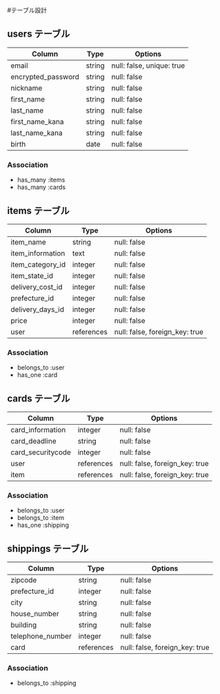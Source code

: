 #テーブル設計

## users テーブル

| Column             | Type       | Options                        |
| ------------------ | ---------- | ------------------------------ |
| email              | string     | null: false, unique: true      |
| encrypted_password | string     | null: false                    |
| nickname           | string     | null: false                    |
| first_name         | string     | null: false                    |
| last_name          | string     | null: false                    |
| first_name_kana    | string     | null: false                    |
| last_name_kana     | string     | null: false                    |
| birth              | date       | null: false                    |

### Association

- has_many :items
- has_many :cards



## items テーブル

| Column           | Type       | Options                        |
| ---------------- | ---------- | ------------------------------ |
| item_name        | string     | null: false                    |
| item_information | text       | null: false                    |
| item_category_id | integer    | null: false                    |
| item_state_id    | integer    | null: false                    |
| delivery_cost_id | integer    | null: false                    |
| prefecture_id    | integer    | null: false                    |
| delivery_days_id | integer    | null: false                    |
| price            | integer    | null: false                    |
| user             | references | null: false, foreign_key: true |

### Association

- belongs_to :user
- has_one :card



## cards テーブル

| Column            | Type       | Options                        |
| ----------------- | ---------- | ------------------------------ |
| card_information  | integer    | null: false                    |
| card_deadline     | string     | null: false                    |
| card_securitycode | integer    | null: false                    |
| user              | references | null: false, foreign_key: true |
| item              | references | null: false, foreign_key: true |

### Association

- belongs_to :user
- belongs_to :item
- has_one :shipping



## shippings テーブル

| Column            | Type       | Options                        |
| ----------------- | ---------- | ------------------------------ |
| zipcode           | string     | null: false                    |
| prefecture_id     | integer    | null: false                    |
| city              | string     | null: false                    |
| house_number      | string     | null: false                    |
| building          | string     | null: false                    |
| telephone_number  | integer    | null: false                    |
| card              | references | null: false, foreign_key: true |

### Association

- belongs_to :shipping